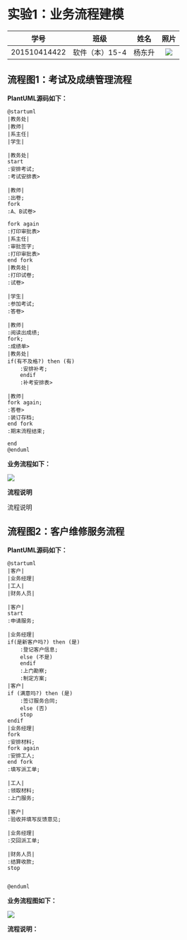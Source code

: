# 实验1：业务流程建模
|学号|班级|姓名|照片|
|:-:|:-:|:-:|:-:|
|201510414422|软件（本）15-4|杨东升| ![](../ydswinter.jpg)|

## 流程图1：考试及成绩管理流程

**PlantUML源码如下：**
```puml
@startuml
|教务处|
|教师|
|系主任|
|学生|

|教务处|
start
:安排考试;
:考试安排表>

|教师|
:出卷;
fork
:A、B试卷>

fork again
:打印审批表>
|系主任|
:审批签字;
:打印审批表>
end fork
|教务处|
:打印试卷;
:试卷>

|学生|
:参加考试;
:答卷>

|教师|
:阅读出成绩;
fork;
:成绩单>
|教务处|
if(有不及格?) then (有)
    :安排补考;
    endif
    :补考安排表>

|教师|
fork again;
:答卷>
:装订存档;
end fork
:期末流程结束;

end
@enduml
```
**业务流程如下：**

![](flow1.png)

**流程说明**

流程说明

## 流程图2：客户维修服务流程

**PlantUML源码如下：**

```puml
@startuml
|客户|
|业务经理|
|工人|
|财务人员|

|客户|
start
:申请服务;

|业务经理|
if(是新客户吗?) then (是)
    :登记客户信息;
    else (不是)
    endif
    :上门勘察;
    :制定方案;
|客户|
if (满意吗?) then (是)
    :签订服务合同;
    else (否)
    stop
endif
|业务经理|
fork
:安排材料;
fork again
:安排工人;
end fork
:填写派工单;

|工人|
:领取材料;
:上门服务;

|客户|
:验收并填写反馈意见;

|业务经理|
:交回派工单;

|财务人员|
:结算收款;
stop


@enduml
```

**业务流程图如下：**

![](flow2.png)

**流程说明：**